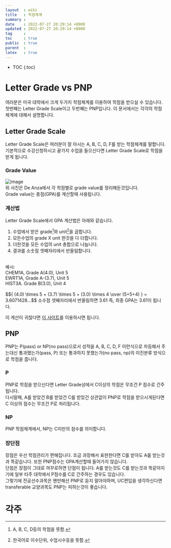 ```yaml
---
layout  : wiki
title   : 학점체계
summary : 
date    : 2022-07-27 20:29:14 +0900
updated : 2022-07-27 20:29:14 +0900
tag     : 
toc     : true
public  : true
parent  : 
latex   : true
---
```

* TOC
{:toc}

# Letter Grade vs PNP
여러분은 미국 대학에서 크게 두가지 학점체계를 이용하여 학점을 받으실 수 있습니다.  
첫번째는 Letter Grade Scale이고 두번째는 PNP입니다. 이 문서에서는 각각의 학점체계에 대해서 설명합니다.

## Letter Grade Scale
Letter Grade Scale은 여러분이 잘 아시는 A, B, C, D, F를 받는 학점체계를 말합니다.
기본적으로 수강신청하시고 끝가지 수업을 들으신다면 Letter Grade Scale로 학점을 받게 됩니다.  

### Grade Value
![image](https://user-images.githubusercontent.com/108209464/182009978-9436f13e-f8b1-4772-a9cb-5c1d5e38dc7d.png)  
위 사진은 De Anza에서 각 학점별로 grade value를 정리해둔것입니다.  
Grade value는 총점(GPA)를 계산할때 사용됩니다.  

### 계산법
Letter Grade Scale에서 GPA 계산법은 아래와 같습니다.  
1. 수업에서 받은 grade[^1]와 unit[^2]을 곱합니다.
2. 모든수업의 grade X unit 한것을 다 더합니다.
3. 더한것을 모든 수업의 unit 총합으로 나눕니다.
4. 결과를 소숫점 셋째자리에서 반올림합니다.
<br/>
예시:<br/>
CHEM1A, Grade A(4.0), Unit 5<br/>
EWRT1A, Grade A-(3.7), Unit 5<br/>
HIST3A. Grade B(3.0), Unit 4<br/>
<br/>
$${ (4.0) \times 5 + (3.7) \times 5 + (3.0) \times 4 \over (5+5+4) } = 3.6071428...$$  
소수점 셋째자리에서 반올림하면 3.61  
즉, 최종 GPA는 3.61이 됩니다.  

이 계산이 귀찮다면 [이 사이트](https://gpacalculator.net/college-gpa-calculator/)를 이용하시면 됩니다.

## PNP
PNP는 P(pass) or NP(no pass)으로서 성적을 A, B, C, D, F 이런식으로 차등해서 주는대신 통과했는가(pass, P) 또는 통과하지 못했는가(no pass, np)의 이진분류 방식으로 학점을 줍니다.  
### P
PNP로 학점을 받으신다면 Letter Grade상에서 C이상의 학점은 무조건 P 점수로 간주됩니다.  
다시말해, A를 받았건 B를 받았건 C를 받았건 상관없이 PNP로 학점을 받으시게된다면 C 이상의 점수는 무조건 P로 처리됩니다.

### NP
PNP 학점체계에서, NP는 C미만의 점수를 의미합니다.

### 장단점
장점은 우선 학점관리가 편해집니다. 조금 과장해서 표현한다면 C를 받아도 A를 받는것과 똑같습니다. 또한 PNP점수는 GPA계산할때 들어가지 않습니다.  
단점은 장점이 그대로 꺼꾸로하면 단점이 됩니다. A를 받는것도 C를 받는것과 똑같아지기에 일부 타주 대학에서 P점수를 C로 간주하는 경우도 있습니다.  
그렇기에 전공선수과목은 왠만해선 PNP로 듣지 말아야하며, UC편입을 생각하신다면 transferable 교양과목도 PNP는 피하는것이 좋습니다.  

# 각주
[^1]: A, B, C, D등의 학점을 뜻함.  
[^2]: 한국어로 이수단위, 수업시수등을 뜻함.  
